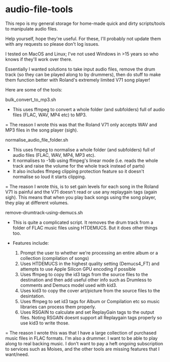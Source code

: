 # audio-file-tools
This repo is my general storage for home-made quick and dirty scripts/tools to manipulate audio files.

Help yourself, hope they're useful. For these, I'll probably not update them with any requests so please don't log issues.

I tested on MacOS and Linux; I've not used Windows in >15 years so who knows if they'll work over there.

Essentially I wanted solutions to take input audio files, remove the drum track (so they can be played along to by drummers), then do stuff to make them function better with Roland's extremely limited V71 song player!


Here are some of the tools:

bulk_convert_to_mp3.sh

- This uses ffmpeg to convert a whole folder (and subfolders) full of audio files (FLAC, WAV, MP4 etc) to MP3.

= The reason I wrote this was that the Roland V71 only accepts WAV and MP3 files in the song player (sigh).


normalise_audio_file_folder.sh

- This uses fmpeg to normalise a whole folder (and subfolders) full of audio files (FLAC, WAV, MP4, MP3 etc).
- It normalises to -1db using ffmpeg's linear mode (i.e. reads the whole track and raise the volume for the whole track instead of parts)
- It also includes ffmpeg clipping protection feature so it doesn't normalise so loud it starts clipping.

= The reason I wrote this, is to set gain levels for each song in the Roland V71 is painful and the V71 doesn't read or use any replaygain
  tags (again sigh). This means that when you play back songs using the song player, they play at different volumes.


remove-drumtrack-using-demucs.sh

- This is quite a complicated script. It removes the drum track from a folder of FLAC music files using HTDEMUCS. But it does
  other things too.

- Features include:
  1. Prompt the user to whether we're processing an entire album or a collection (compilation of songs)
  2. Uses HTDEMUCS in the highest quality setting (Demucs4_FT) and attempts to use Apple Silicon GPU encoding if possible
  3. Uses ffmpeg to copy the id3 tags from the source files to the destination and then add useful other info such as Drumless to comments and Demucs model used with kid3.
  4. Uses kid3 to copy the cover art/picture from the source files to the desintation.
  5. Uses ffmpeg to set id3 tags for Album or Compilation etc so music libraries can process them properly.
  6. Uses RSGAIN to calculate and set ReplayGain tags to the output files. Noting RSGAIN doesnt support all Replaygain tags properly so use kid3 to write those.


= The reason I wrote this was that I have a large collection of purchased music files in FLAC formats. I'm also a drummer. I want to be
  able to play along to real backing music. I don't want to pay a heft ongoing subscription to services such as Moises, and the other
  tools are missing features that I want/need.
